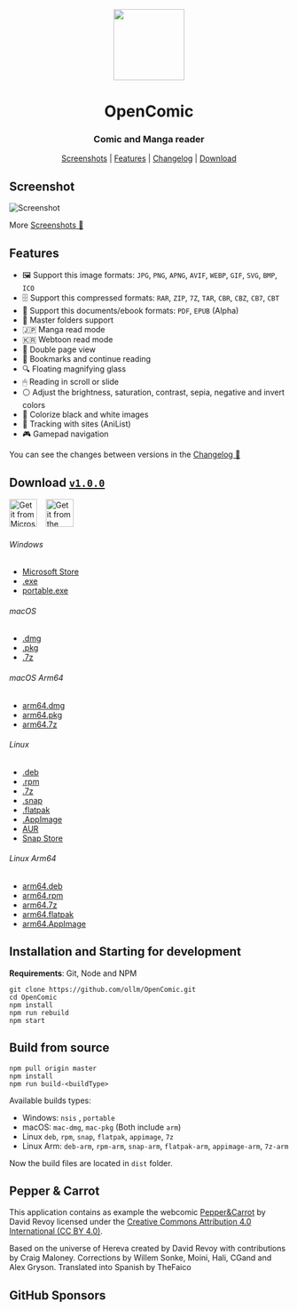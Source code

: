 <div align="center" >
  <img src="https://raw.githubusercontent.com/ollm/OpenComic/master/images/logo-mac.svg" width="128px" height="128px"/>
</div>

<h1 align="center">
  OpenComic
</h1>

<h3 align="center">
  Comic and Manga reader
</h3>

<div align="center">

[Screenshots](https://github.com/ollm/OpenComic/blob/master/SCREENSHOTS.MD) | [Features](#features) | [Changelog](https://github.com/ollm/OpenComic/blob/master/CHANGELOG.md) | [Download](#download-beta-v100-beta5)

</div>

## Screenshot

![Screenshot](https://raw.githubusercontent.com/ollm/OpenComic/master/images/screenshots/main.png "Screenshot")

More [Screenshots 📸](https://github.com/ollm/OpenComic/blob/master/SCREENSHOTS.MD)

## Features

- 🖼 Support this image formats: `JPG`, `PNG`, `APNG`, `AVIF`, `WEBP`, `GIF`, `SVG`, `BMP`, `ICO`
- 🗄 Support this compressed formats: `RAR`, `ZIP`, `7Z`, `TAR`, `CBR`, `CBZ`, `CB7`, `CBT`
- 📄 Support this documents/ebook formats: `PDF`, `EPUB` (Alpha)
- 📁 Master folders support
- 🇯🇵 Manga read mode
- 🇰🇷 Webtoon read mode
- 📖 Double page view
- 🔖 Bookmarks and continue reading
- 🔍 Floating magnifying glass
- 🖱 Reading in scroll or slide
- ⚪ Adjust the brightness, saturation, contrast, sepia, negative and invert colors
- 🎨 Colorize black and white images
- 🔄 Tracking with sites (AniList)
- 🎮 Gamepad navigation

You can see the changes between versions in the [Changelog 📝](https://github.com/ollm/OpenComic/blob/master/CHANGELOG.md)

## Download [`v1.0.0`](https://github.com/ollm/OpenComic/releases)

<a href="https://apps.microsoft.com/detail/9PDCMVNFZ2KK"><img height="50" alt="Get it from Microsoft" title="Get it from Microsoft" src="https://raw.githubusercontent.com/ollm/OpenComic/master/images/store/microsoft-store.svg" /></a>
&nbsp;&nbsp;&nbsp;<a href="https://snapcraft.io/opencomic"><img height="50" alt="Get it from the Snap Store" title="Get it from the Snap Store" src="https://raw.githubusercontent.com/ollm/OpenComic/master/images/store/snap-store.svg" /></a>

<!--<a href="https://apps.microsoft.com/detail/9PDCMVNFZ2KK"><img height="50" alt="Download on the Mac App Store" title="Download on the Mac App Store" src="https://raw.githubusercontent.com/ollm/OpenComic/master/images/store/mac-app-store.svg" /></a>
&nbsp;&nbsp;&nbsp;-->

###### Windows
- [Microsoft Store](https://apps.microsoft.com/detail/9PDCMVNFZ2KK)
- [.exe](https://github.com/ollm/OpenComic/releases/download/v1.0.0/OpenComic.Setup.1.0.0.exe)
- [portable.exe](https://github.com/ollm/OpenComic/releases/download/v1.0.0/OpenComic.Portable.1.0.0.exe)
###### macOS
- [.dmg](https://github.com/ollm/OpenComic/releases/download/v1.0.0/OpenComic-1.0.0.dmg)
- [.pkg](https://github.com/ollm/OpenComic/releases/download/v1.0.0/OpenComic-1.0.0.pkg)
- [.7z](https://github.com/ollm/OpenComic/releases/download/v1.0.0/OpenComic-1.0.0-mac.7z)
###### macOS Arm64
- [arm64.dmg](https://github.com/ollm/OpenComic/releases/download/v1.0.0/OpenComic-1.0.0-arm64.dmg)
- [arm64.pkg](https://github.com/ollm/OpenComic/releases/download/v1.0.0/OpenComic-1.0.0-arm64.pkg)
- [arm64.7z](https://github.com/ollm/OpenComic/releases/download/v1.0.0/OpenComic-1.0.0-arm64-mac.7z)
###### Linux
- [.deb](https://github.com/ollm/OpenComic/releases/download/v1.0.0/opencomic_1.0.0_amd64.deb)
- [.rpm](https://github.com/ollm/OpenComic/releases/download/v1.0.0/opencomic-1.0.0.x86_64.rpm)
- [.7z](https://github.com/ollm/OpenComic/releases/download/v1.0.0/opencomic-1.0.0.7z)
- [.snap](https://github.com/ollm/OpenComic/releases/download/v1.0.0/opencomic_1.0.0_amd64.snap)
- [.flatpak](https://github.com/ollm/OpenComic/releases/download/v1.0.0/OpenComic-1.0.0-x86_64.flatpak)
- [.AppImage](https://github.com/ollm/OpenComic/releases/download/v1.0.0/OpenComic-1.0.0.AppImage)
- [AUR](https://aur.archlinux.org/packages/opencomic-bin/)
- [Snap Store](https://snapcraft.io/opencomic)
###### Linux Arm64
- [arm64.deb](https://github.com/ollm/OpenComic/releases/download/v1.0.0/opencomic_1.0.0_arm64.deb)
- [arm64.rpm](https://github.com/ollm/OpenComic/releases/download/v1.0.0/opencomic-1.0.0.aarch64.rpm)
- [arm64.7z](https://github.com/ollm/OpenComic/releases/download/v1.0.0/opencomic-1.0.0-arm64.7z)
- [arm64.flatpak](https://github.com/ollm/OpenComic/releases/download/v1.0.0/OpenComic-1.0.0-aarch64.flatpak)
- [arm64.AppImage](https://github.com/ollm/OpenComic/releases/download/v1.0.0/OpenComic-1.0.0-arm64.AppImage)

## Installation and Starting for development
__Requirements__: Git, Node and NPM

```shell
git clone https://github.com/ollm/OpenComic.git
cd OpenComic
npm install
npm run rebuild
npm start
```

## Build from source

```shell
npm pull origin master
npm install
npm run build-<buildType>
```

Available builds types:

- Windows: `nsis` , `portable`
- macOS: `mac-dmg`, `mac-pkg` (Both include `arm`)
- Linux `deb`, `rpm`, `snap`, `flatpak`, `appimage`, `7z`
- Linux Arm: `deb-arm`, `rpm-arm`, `snap-arm`, `flatpak-arm`, `appimage-arm`, `7z-arm`

Now the build files are located in `dist` folder.

## Pepper & Carrot

This application contains as example the webcomic [Pepper&Carrot](https://www.peppercarrot.com) by David Revoy
licensed under the [Creative Commons Attribution 4.0 International (CC BY 4.0)](https://creativecommons.org/licenses/by/4.0/).

Based on the universe of Hereva created by David Revoy with contributions by Craig Maloney.
Corrections by Willem Sonke, Moini, Hali, CGand and Alex Gryson.
Translated into Spanish by TheFaico

## GitHub Sponsors

<!-- sponsors --><!-- sponsors -->